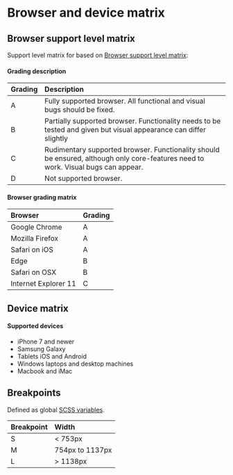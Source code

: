 # Browser and device matrix

## Browser support level matrix

Support level matrix for based on [Browser support level matrix](https://medium.com/planet4/how-to-define-a-browser-support-level-matrix-54624d3b5250):

#### Grading description

| Grading | Description |
|:---|:---|
| A | Fully supported browser. All functional and visual bugs should be fixed. |
| B | Partially supported browser. Functionality needs to be tested and given but visual appearance can differ slightly |
| C | Rudimentary supported browser. Functionality should be ensured, although only core-features need to work. Visual bugs can appear. |
| D | Not supported browser. |

#### Browser grading matrix

| Browser | Grading |
|:---|:---|
| Google Chrome | A |
| Mozilla Firefox | A |
| Safari on iOS | A |
| Edge | B |
| Safari on OSX | B |
| Internet Explorer 11 | C |

## Device matrix

#### Supported devices

- iPhone 7 and newer
- Samsung Galaxy
- Tablets iOS and Android
- Windows laptops and desktop machines
- Macbook and iMac

## Breakpoints

Defined as global [SCSS variables](../shared/utils/breakpoints/css/breakpoints.scss).

| Breakpoint | Width | 
|:---|:---|
| S | < 753px |
| M | 754px to 1137px |
| L | > 1138px |
